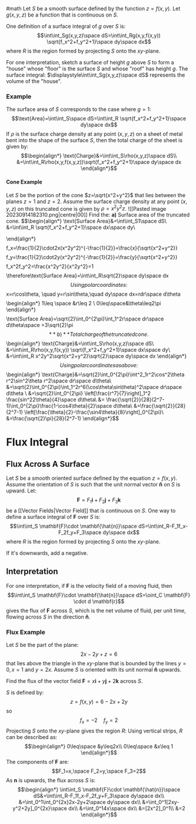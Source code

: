 #math
Let $S$ be a smooth surface defined by the function $z=f(x,y)$.
Let $g(x,y,z)$ be a function that is continuous on $S$.

One definition of a surface integral of $g$ over $S$ is:
$$\int\int_Sg(x,y,z)\space dS=\int\int_Rg(x,y,f(x,y)) \sqrt{f_x^2+f_y^2+1}\space dy\space dx$$
where $R$ is the region formed by projecting $S$ onto the $xy$-plane.

For one interpretation, sketch a surface of height $g$ above $S$ to form a "house" whose "floor" is the surface $S$ and whose "roof" has height $g$. The surface integral: $\displaystyle\int\int_Sg(x,y,z)\space dS$ represents the volume of the "house".

### Example
The surface area of $S$ corresponds to the case where $g=1$:
$$\text{Area}=\int\int_S\space dS=\int\int_R \sqrt{f_x^2+f_y^2+1}\space dy\space dx$$
If $\rho$ is the surface charge density at any point $(x,y,z)$ on a sheet of metal bent into the shape of the surface $S$, then the total charge of the sheet is given by:
$$\begin{align*}
\text{Charge}&=\int\int_S\rho(x,y,z)\space dS\\
&=\int\int_R\rho(x,y,f(x,y,z))\sqrt{f_x^2+f_y^2+1}\space dy\space dx
\end{align*}$$
#### Cone Example
Let $S$ be the portion of the cone $z=\sqrt{x^2+y^2}$ that lies between the planes $z=1$ and $z=2$. Assume the surface charge density at any point $(x,y,z)$ on this truncated cone is given by $\rho=x^2y^2z$.
![[Pasted image 20230914182310.png|centre|00]]
Find the:
**a)** Surface area of the truncated cone.
$$\begin{align*}
\text{Surface Area}&=\int\int_S1\space dS\\
&=\int\int_R \sqrt{f_x^2+f_y^2+1}\space dx\space dy\\

\end{align*}$$
$$f_x=\frac{1}{2}\cdot2x(x^2y^2)^{-\frac{1}{2}}=\frac{x}{\sqrt{x^2+y^2}}$$
$$f_y=\frac{1}{2}\cdot2y(x^2y^2)^{-\frac{1}{2}}=\frac{y}{\sqrt{x^2+y^2}}$$
$$f_x^2f_y^2=\frac{x^2y^2}{x^2y^2}=1$$
$$\therefore\text{Surface Area}=\int\int_R\sqrt{2}\space dy\space dx$$
Using polar coordinates:
$$x=r\cos\theta, \quad y=r\sin\theta,\quad dy\space dx=rdr\space d\theta$$
$$\begin{align*}
1\leq \space &r\leq 2 \\
0\leq\space&\theta\leq2\pi
\end{align*}$$
$$\text{Surface Area}=\sqrt{2}\int_0^{2\pi}\int_1^2r\space dr\space d\theta\space =3\sqrt{2}\pi
$$
**b)** Total charge of the truncated cone.
$$\begin{align*}
\text{Charge}&=\int\int_S\rho(x,y,z)\space dS\\
&=\int\int_R\rho(x,y,f(x,y)) \sqrt{f_x^2+f_y^2+1}\space dx\space dy\\
&=\int\int_R x^2y^2\sqrt{x^2+y^2}\sqrt{2}\space dy\space dx
\end{align*}$$
Using polar coordinates as above:
$$\begin{align*}
\text{Charge}&=\sqrt{2}\int_0^{2\pi}\int^2_1r^2\cos^2\theta r^2\sin^2\theta r^2\space dr\space d\theta\\
&=\sqrt{2}\int_0^{2\pi}\int_1^2r^6(\cos\theta\sin\theta)^2\space dr\space d\theta \\
&=\sqrt{2}\int_0^{2\pi} \left[\frac{r^7}{7}\right]_1^2 \frac{sin^22\theta}{4}\space d\theta\\
&= \frac{\sqrt{2}}{28}(2^7-1)\int_0^{2\pi}\frac{1-\cos4\theta}{2}\space d\theta\\
&=\frac{\sqrt{2}}{28}(2^7-1) \left[\frac{\theta}{2}-\frac{\sin4\theta}{8}\right]_0^{2\pi}\\
&=\frac{\sqrt{2}\pi}{28}(2^7-1)
\end{align*}$$
# Flux Integral
## Flux Across A Surface
Let $S$ be a smooth oriented surface defined by the equation $z=f(x,y)$. Assume the orientation of $S$ is such that the unit normal vector $\mathbf{\hat{n}}$ on $S$ is upward. Let:
$$\mathbf{F}=F_1\mathbf{i}+F_2\mathbf{j} + F_3\mathbf{k}$$
be a [[Vector Fields|Vector Field]] that is continuous on $S$. 
One way to define a surface integral of $\mathbf{F}$ over $S$ is:
$$\int\int_S \mathbf{F}\cdot \mathbf{\hat{n}}\space dS=\int\int_R-F_1f_x-F_2f_y+F_3\space dy\space dx$$
where $R$ is the region formed by projecting $S$ onto the $xy$-plane.

If it's downwards, add a negative.
## Interpretation
For one interpretation, if $\mathbf{F}$ is the velocity field of a moving fluid, then
$$\int\int_S \mathbf{F}\cdot \mathbf{\hat{n}}\space dS=\oint_C \mathbf{F} \cdot d \mathbf{r}$$
gives the flux of $\mathbf{F}$ across $S$, which is the net volume of fluid, per unit time, flowing across $S$ in the direction $\mathbf{\hat{n}}$.

### Flux Example
Let $S$ be the part of the plane:
$$2x-2y+z=6$$
that lies above the triangle in the $xy$-plane that is bounded by the lines $y=0,x=1$ and $y=2x$. Assume $S$ is oriented with its unit normal $\mathbf{\hat{n}}$ upwards.

Find the flux of the vector field $\mathbf{F}=x \mathbf{i}+y \mathbf{j}+2\mathbf{k}$ across $S$.

$S$ is defined by:
$$z=f(x,y)=6-2x+2y$$
so
$$f_x=-2\quad f_y=2$$
Projecting $S$ onto the $xy$-plane gives the region $R$:
Using vertical strips, $R$ can be described as:
$$\begin{align*}
0\leq\space &y\leq2x\\
0\leq\space &x\leq 1
\end{align*}$$
The components of $\mathbf{F}$ are:
$$F_1=x,\space F_2=y,\space F_3=2$$
As $\mathbf{n}$ is upwards, the flux across $S$ is:
$$\begin{align*}
\int\int_S \mathbf{F}\cdot \mathbf{\hat{n}}\space dS&=\int\int_R-F_1f_x-F_2f_y+F_3\space dy\space dx\\
&=\int_0^1\int_0^{2x}2x-2y+2\space dy\space dx\\
&=\int_0^1[2xy-y^2+2y]_0^{2x}\space dx\\
&=\int_0^14x\space dx\\
&=[2x^2]_0^1\\
&=2
\end{align*}$$